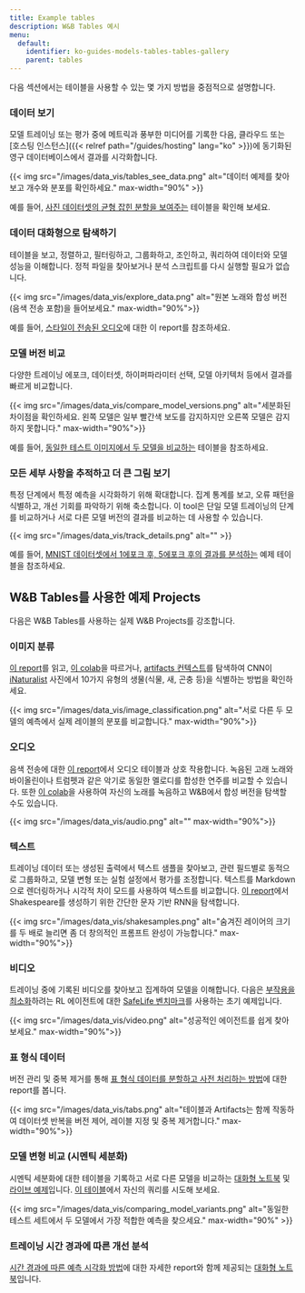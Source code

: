 ```yaml
---
title: Example tables
description: W&B Tables 예시
menu:
  default:
    identifier: ko-guides-models-tables-tables-gallery
    parent: tables
---
```


다음 섹션에서는 테이블을 사용할 수 있는 몇 가지 방법을 중점적으로 설명합니다.

### 데이터 보기

모델 트레이닝 또는 평가 중에 메트릭과 풍부한 미디어를 기록한 다음, 클라우드 또는 [호스팅 인스턴스]({{< relref path="/guides/hosting" lang="ko" >}})에 동기화된 영구 데이터베이스에서 결과를 시각화합니다.

{{< img src="/images/data_vis/tables_see_data.png" alt="데이터 예제를 찾아보고 개수와 분포를 확인하세요." max-width="90%" >}}

예를 들어, [사진 데이터셋의 균형 잡힌 분할을 보여주는](https://wandb.ai/stacey/mendeleev/artifacts/balanced_data/inat_80-10-10_5K/ab79f01e007113280018/files/data_split.table.json) 테이블을 확인해 보세요.

### 데이터 대화형으로 탐색하기

테이블을 보고, 정렬하고, 필터링하고, 그룹화하고, 조인하고, 쿼리하여 데이터와 모델 성능을 이해합니다. 정적 파일을 찾아보거나 분석 스크립트를 다시 실행할 필요가 없습니다.

{{< img src="/images/data_vis/explore_data.png" alt="원본 노래와 합성 버전(음색 전송 포함)을 들어보세요." max-width="90%">}}

예를 들어, [스타일이 전송된 오디오](https://wandb.ai/stacey/cshanty/reports/Whale2Song-W-B-Tables-for-Audio--Vmlldzo4NDI3NzM)에 대한 이 report를 참조하세요.

### 모델 버전 비교

다양한 트레이닝 에포크, 데이터셋, 하이퍼파라미터 선택, 모델 아키텍처 등에서 결과를 빠르게 비교합니다.

{{< img src="/images/data_vis/compare_model_versions.png" alt="세분화된 차이점을 확인하세요. 왼쪽 모델은 일부 빨간색 보도를 감지하지만 오른쪽 모델은 감지하지 못합니다." max-width="90%">}}

예를 들어, [동일한 테스트 이미지에서 두 모델을 비교하는](https://wandb.ai/stacey/evalserver_answers_2/artifacts/results/eval_Daenerys/c2290abd3d7274f00ad8/files/eval_results.table.json#b6dae62d4f00d31eeebf$eval_Bob) 테이블을 참조하세요.

### 모든 세부 사항을 추적하고 더 큰 그림 보기

특정 단계에서 특정 예측을 시각화하기 위해 확대합니다. 집계 통계를 보고, 오류 패턴을 식별하고, 개선 기회를 파악하기 위해 축소합니다. 이 tool은 단일 모델 트레이닝의 단계를 비교하거나 서로 다른 모델 버전의 결과를 비교하는 데 사용할 수 있습니다.

{{< img src="/images/data_vis/track_details.png" alt="" >}}

예를 들어, [MNIST 데이터셋에서 1에포크 후, 5에포크 후의 결과를 분석하는](https://wandb.ai/stacey/mnist-viz/artifacts/predictions/baseline/d888bc05719667811b23/files/predictions.table.json#7dd0cd845c0edb469dec) 예제 테이블을 참조하세요.

## W&B Tables를 사용한 예제 Projects
다음은 W&B Tables를 사용하는 실제 W&B Projects를 강조합니다.

### 이미지 분류

[이 report](https://wandb.ai/stacey/mendeleev/reports/Visualize-Data-for-Image-Classification--VmlldzozNjE3NjA)를 읽고, [이 colab](https://wandb.me/dsviz-nature-colab)을 따르거나, [artifacts 컨텍스트](https://wandb.ai/stacey/mendeleev/artifacts/val_epoch_preds/val_pred_gawf9z8j/2dcee8fa22863317472b/files/val_epoch_res.table.json)를 탐색하여 CNN이 [iNaturalist](https://www.inaturalist.org/pages/developers) 사진에서 10가지 유형의 생물(식물, 새, 곤충 등)을 식별하는 방법을 확인하세요.

{{< img src="/images/data_vis/image_classification.png" alt="서로 다른 두 모델의 예측에서 실제 레이블의 분포를 비교합니다." max-width="90%">}}

### 오디오

음색 전송에 대한 [이 report](https://wandb.ai/stacey/cshanty/reports/Whale2Song-W-B-Tables-for-Audio--Vmlldzo4NDI3NzM)에서 오디오 테이블과 상호 작용합니다. 녹음된 고래 노래와 바이올린이나 트럼펫과 같은 악기로 동일한 멜로디를 합성한 연주를 비교할 수 있습니다. 또한 [이 colab](http://wandb.me/audio-transfer)을 사용하여 자신의 노래를 녹음하고 W&B에서 합성 버전을 탐색할 수도 있습니다.

{{< img src="/images/data_vis/audio.png" alt="" max-width="90%">}}

### 텍스트

트레이닝 데이터 또는 생성된 출력에서 텍스트 샘플을 찾아보고, 관련 필드별로 동적으로 그룹화하고, 모델 변형 또는 실험 설정에서 평가를 조정합니다. 텍스트를 Markdown으로 렌더링하거나 시각적 차이 모드를 사용하여 텍스트를 비교합니다. [이 report](https://wandb.ai/stacey/nlg/reports/Visualize-Text-Data-Predictions--Vmlldzo1NzcwNzY)에서 Shakespeare를 생성하기 위한 간단한 문자 기반 RNN을 탐색합니다.

{{< img src="/images/data_vis/shakesamples.png" alt="숨겨진 레이어의 크기를 두 배로 늘리면 좀 더 창의적인 프롬프트 완성이 가능합니다." max-width="90%">}}

### 비디오

트레이닝 중에 기록된 비디오를 찾아보고 집계하여 모델을 이해합니다. 다음은 [부작용을 최소화](https://wandb.ai/stacey/saferlife/artifacts/video/videos_append-spawn/c1f92c6e27fa0725c154/files/video_examples.table.json)하려는 RL 에이전트에 대한 [SafeLife 벤치마크](https://wandb.ai/safelife/v1dot2/benchmark)를 사용하는 초기 예제입니다.

{{< img src="/images/data_vis/video.png" alt="성공적인 에이전트를 쉽게 찾아보세요." max-width="90%">}}

### 표 형식 데이터

버전 관리 및 중복 제거를 통해 [표 형식 데이터를 분할하고 사전 처리하는 방법](https://wandb.ai/dpaiton/splitting-tabular-data/reports/Tabular-Data-Versioning-and-Deduplication-with-Weights-Biases--VmlldzoxNDIzOTA1)에 대한 report를 봅니다.

{{< img src="/images/data_vis/tabs.png" alt="테이블과 Artifacts는 함께 작동하여 데이터셋 반복을 버전 제어, 레이블 지정 및 중복 제거합니다." max-width="90%">}}

### 모델 변형 비교 (시멘틱 세분화)

시멘틱 세분화에 대한 테이블을 기록하고 서로 다른 모델을 비교하는 [대화형 노트북](https://wandb.me/dsviz-cars-demo) 및 [라이브 예제](https://wandb.ai/stacey/evalserver_answers_2/artifacts/results/eval_Daenerys/c2290abd3d7274f00ad8/files/eval_results.table.json#a57f8e412329727038c2$eval_Ada)입니다. [이 테이블](https://wandb.ai/stacey/evalserver_answers_2/artifacts/results/eval_Daenerys/c2290abd3d7274f00ad8/files/eval_results.table.json)에서 자신의 쿼리를 시도해 보세요.

{{< img src="/images/data_vis/comparing_model_variants.png" alt="동일한 테스트 세트에서 두 모델에서 가장 적합한 예측을 찾으세요." max-width="90%" >}}

### 트레이닝 시간 경과에 따른 개선 분석

[시간 경과에 따른 예측 시각화 방법](https://wandb.ai/stacey/mnist-viz/reports/Visualize-Predictions-over-Time--Vmlldzo1OTQxMTk)에 대한 자세한 report와 함께 제공되는 [대화형 노트북](https://wandb.me/dsviz-mnist-colab)입니다.
